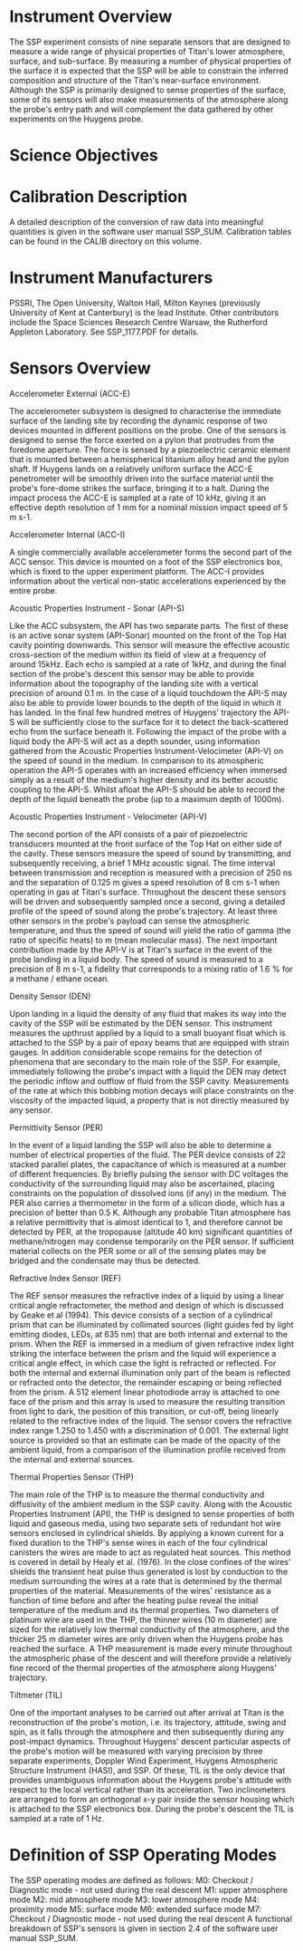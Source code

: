 
 
 Instrument Overview
 ===================
 
The SSP experiment consists of nine separate sensors that are designed
to measure a wide range of physical properties of Titan's lower atmosphere,
surface, and sub-surface. By measuring a number of physical properties of
the surface it is expected that the SSP will be able to constrain the inferred
composition and structure of the Titan's near-surface environment.
Although the SSP is primarily designed to sense properties of the surface,
some of its sensors will also make measurements of the atmosphere along
the probe's entry path and will complement the data gathered by other
experiments on the Huygens probe.
 
 Science Objectives
 ==================
 
 Calibration Description
 =======================
A detailed description of the conversion of raw data into meaningful
quantities is given in the software user manual SSP_SUM.
Calibration tables can be
found in the CALIB directory on this volume.
 
 Instrument Manufacturers
 ========================
PSSRI, The Open University, Walton Hall, Milton Keynes (previously
University of Kent at Canterbury) is the lead Institute. Other
contributors include the Space Sciences Research Centre Warsaw,
the Rutherford Appleton Laboratory. See SSP_1177.PDF for details.
 
 Sensors Overview
 ================
 
 Accelerometer External (ACC-E)
 
The accelerometer subsystem is designed to characterise the immediate
surface of the landing site by recording the dynamic response of two
devices mounted in different positions on the probe.  One of the
sensors is designed to sense the force exerted
on a pylon that protrudes from the foredome aperture.  The force is
sensed by a piezoelectric ceramic element that is mounted between a
hemispherical titanium alloy head and the pylon shaft.  If Huygens lands
on a relatively uniform surface the ACC-E penetrometer will be smoothly
driven into the surface material until the probe's fore-dome strikes the
surface, bringing it to a halt.  During the impact process the ACC-E is
sampled at a rate of 10 kHz, giving it an effective depth resolution of
1 mm for a nominal mission impact speed of 5 m s-1.
 
 Accelerometer Internal (ACC-I)
 
A single commercially available accelerometer forms the second part of
the ACC sensor.  This device is mounted on a foot of the SSP electronics
box, which is fixed to the upper experiment platform. The ACC-I provides
information about the vertical non-static accelerations experienced by
the entire probe.
 
 Acoustic Properties Instrument - Sonar (API-S)
 
Like the ACC subsystem, the API has two separate parts.  The first of
these is an active sonar system (API-Sonar) mounted on the front of the
Top Hat cavity pointing downwards. This sensor will measure the
effective acoustic cross-section of the medium within its field of view
at a frequency of around 15kHz.  Each echo is sampled at a rate of 1kHz,
and during the final section of the probe's descent this sensor may be
able to provide information about the topography of the landing site
with a vertical precision of around 0.1 m.  In the case of a liquid
touchdown the API-S may also be able to provide lower bounds to the
depth of the liquid in which it has landed.
In the final few hundred metres of Huygens' trajectory the API-S will be
sufficiently close to the surface for it to detect the back-scattered
echo from the surface beneath it. Following the impact of the probe with
a liquid body the API-S will act as a depth sounder, using information
gathered from the Acoustic Properties Instrument-Velocimeter (API-V) on
the speed of sound in the medium.  In comparison to its atmospheric
operation the API-S operates with an increased efficiency when immersed
simply as a result of the medium's higher density and its better
acoustic coupling to the API-S.  Whilst afloat the API-S should be able
to record the depth of the liquid beneath the probe (up to a maximum
depth of 1000m).
 
 Acoustic Properties Instrument - Velocimeter (API-V)
 
The second portion of the API consists of a pair of piezoelectric
transducers mounted at the front surface of the Top Hat on either side
of the cavity. These sensors measure the speed of sound by transmitting,
and subsequently receiving, a brief 1 MHz acoustic signal.  The time
interval between transmission and reception is measured with a precision
of 250 ns and the separation of 0.125 m gives a speed resolution of 8 cm
s-1 when operating in gas at Titan's surface.  Throughout the descent
these sensors will be driven and subsequently sampled once a second,
giving a detailed profile of the speed of sound along the probe's
trajectory.  At least three other sensors in the probe's payload can
sense the atmospheric temperature, and thus the speed of sound will
yield the ratio of gamma (the ratio of specific heats) to m (mean molecular
mass). The next important contribution made by the API-V is at Titan's
surface in the event of the probe landing in a liquid body.  The speed
of sound is measured to a precision of 8 m s-1, a fidelity that
corresponds to a mixing ratio of 1.6 % for a methane / ethane ocean.
 
 Density Sensor (DEN)
 
Upon landing in a liquid the density of any fluid that makes its way
into the cavity of the SSP will be estimated by the DEN sensor.  This
instrument measures the upthrust applied by a liquid to a small buoyant
float which is attached to the SSP by a pair of epoxy beams that are
equipped with strain gauges.
In addition considerable scope remains for the detection of phenomena
that are secondary to the main role of the SSP.  For example,
immediately following the probe's impact with a liquid the DEN may
detect the periodic inflow and outflow of fluid from the SSP cavity.
Measurements of the rate at which this bobbing motion decays will place
constraints on the viscosity of the impacted liquid, a property that is
not directly measured by any sensor.
 
 Permittivity Sensor (PER)
 
In the event of a liquid landing the SSP will also be able to determine
a number of electrical properties of the fluid.  The PER device consists
of 22 stacked parallel plates, the capacitance of which is measured at a
number of different frequencies.  By briefly pulsing the sensor with DC
voltages the conductivity of the surrounding liquid may also be
ascertained, placing constraints on the population of dissolved ions (if
any) in the medium.  The PER also carries a thermometer in the form of a
silicon diode, which has a precision of better than 0.5 K.
 Although any probable Titan atmosphere has a relative permittivity that
is almost identical to 1, and therefore cannot be detected by PER, at
the tropopause (altitude 40 km) significant quantities of
methane/nitrogen may condense temporarily on the PER sensor. If
sufficient material collects on the PER some or all of the sensing
plates may be bridged and the condensate may thus be detected.
 
 Refractive Index Sensor (REF)
 
The REF sensor measures the refractive index of a liquid by using a
linear critical angle refractometer, the method and design of which is
discussed by Geake et al (1994).
This device consists of a section of a cylindrical
prism that can be illuminated by collimated sources (light guides fed by
light emitting diodes, LEDs, at 635 nm) that are both internal and
external to the prism.  When the REF is immersed in a medium of given
refractive index light striking the interface between the prism and the
liquid will experience a critical angle effect, in which case the light
is refracted or reflected. For both the internal and external
illumination only part of the beam is reflected or refracted onto the
detector, the remainder escaping or being reflected from the prism. A
512 element linear photodiode array is attached to one face of the prism
and this array is used to measure the resulting transition from light to
dark, the position of this transition, or cut-off, being linearly
related to the refractive index of the liquid. The sensor covers the
refractive index range 1.250 to 1.450 with a discrimination of 0.001.
The external light source is provided so that an estimate can be made of
the opacity of the ambient liquid, from a comparison of the illumination
profile received from the internal and external sources.
 
 Thermal Properties Sensor (THP)
 
The main role of the THP is to measure the thermal conductivity and
diffusivity of the ambient medium in the SSP cavity.  Along with the
Acoustic Properties Instrument (API), the THP is designed to sense
properties of both liquid and gaseous media, using two separate sets of
redundant hot wire sensors enclosed in cylindrical shields.  By applying
a known current for a fixed duration to the THP's sense wires in each of
the four cylindrical canisters the wires are made to act as regulated
heat sources.  This method is covered in detail by Healy et al. (1976).
 In the close confines of the wires' shields the transient heat pulse
thus generated is lost by conduction to the medium surrounding the wires
at a rate that is determined by the thermal properties of the material.
 Measurements of the wires' resistance as a function of time before and
after the heating pulse reveal the initial temperature of the medium and
its thermal properties.  Two diameters of platinum wire are used in the
THP, the thinner wires (10  m diameter) are sized for the relatively low
thermal conductivity of the atmosphere, and the thicker 25  m diameter
wires are only driven when the Huygens probe has reached the surface.
A THP measurement is made every minute throughout the atmospheric phase
of the descent and will therefore provide a relatively fine record of
the thermal properties of the atmosphere along Huygens' trajectory.
 
 Tiltmeter (TIL)
 
One of the important analyses to be carried out after arrival at Titan
is the reconstruction of the probe's motion, i.e. its trajectory,
attitude, swing and spin, as it falls through the atmosphere and then
subsequently during any post-impact dynamics.  Throughout Huygens'
descent particular aspects of the probe's motion will be measured with
varying precision by three separate experiments, Doppler Wind Experiment,
Huygens Atmospheric Structure Instrument (HASI), and SSP.  Of
these, TIL is the only device that provides unambiguous information
about the Huygens probe's attitude with respect to the local vertical
rather than its acceleration.  Two inclinometers are arranged to form an
orthogonal x-y pair inside the sensor housing which is attached to the
SSP electronics box.  During the probe's descent the TIL is sampled at a
rate of 1 Hz.
 
 
 Definition of SSP Operating Modes
 =================================
 
The SSP operating modes are defined as follows:
M0: Checkout / Diagnostic mode - not used during the real descent
M1: upper atmosphere mode
M2: mid atmosphere mode
M3: lower atmosphere mode
M4: proximity mode
M5: surface mode
M6: extended surface mode
M7: Checkout / Diagnostic mode - not used during the real descent
A functional breakdown of SSP's sensors is given in section 2.4
of the software user manual SSP_SUM.

        